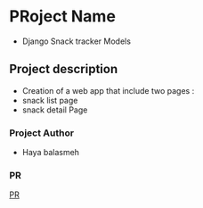 # PRoject Name

- Django Snack tracker Models

## Project description

- Creation of a web app that include two pages :
- snack list page
- snack detail Page

### Project Author

- Haya balasmeh

### PR

[PR](https://github.com/hayabalasmeh/django-models/pull/1)
